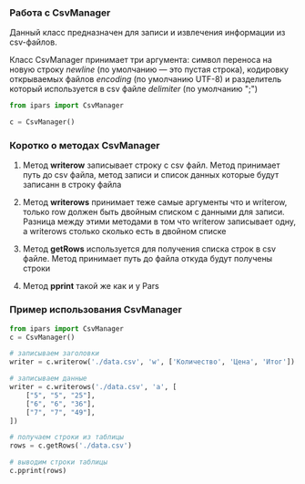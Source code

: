 ### Работа с CsvManager

Данный класс предназначен для записи и извлечения информации из csv-файлов.


Класс CsvManager принимает три аргумента: символ переноса на новую строку _newline_ (по умолчанию — это пустая строка), кодировку открываемых файлов _encoding_ (по умолчанию UTF-8) и разделитель который используется в csv файле _delimiter_ (по умолчанию ";")

```py
from ipars import CsvManager

c = CsvManager()
```

### Коротко о методах CsvManager

1. Метод **writerow** записывает строку с csv файл. Метод принимает путь до csv файла, метод записи и список данных которые будут записанн в строку файла

2. Метод **writerows** принимает теже самые аргументы что и writerow, только row должен быть двойным списком с данными для записи. Разница между этими методами в том что writerow записывает одну, а writerows столько сколько есть в двойном списке

3. Метод **getRows** используется для получения списка строк в csv файле. Метод принимает путь до файла откуда будут получены строки

4. Метод **pprint** такой же как и у Pars

### Пример использования CsvManager

```py
from ipars import CsvManager
c = CsvManager()

# записываем заголовки
writer = c.writerow('./data.csv', 'w', ['Количество', 'Цена', 'Итог'])

# записываем данные
writer = c.writerows('./data.csv', 'a', [
    ["5", "5", "25"],
    ["6", "6", "36"],
    ["7", "7", "49"],
])

# получаем строки из таблицы
rows = c.getRows('./data.csv')

# выводим строки таблицы
c.pprint(rows)
```
